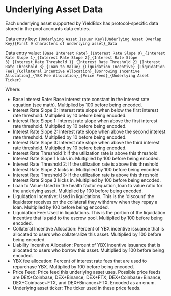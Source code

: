 # Underlying Asset Data

Each underlying asset supported by YieldBlox has protocol-specific data stored in the pool accounts data entries.&#x20;

Data entry key: `{Underlying Asset Issuer Key}{Underlying Asset Overlap Key}{First 9 characters of underlying asset}_Data`&#x20;

Data entry value: `{Base Interest Rate}_{Interest Rate Slope 0}_{Interest Rate Slope 1}_{Interest Rate Slope 2}_{Interest Rate Slope 3}_{Interest Rate Threshold 1}_{Interest Rate Threshold 2}_{Interest Rate Threshold 3}_{Loan to Value}_{Liquidation Incentive}_{Liquidation Fee}_{Collateral Incentive Allocation}_{Borrowing Incentive Allocation}_{YBX Fee Allocation}_{Price Feed}_{Underlying Asset Ticker}`

Where:

* Base Interest Rate: Base interest rate constant in the interest rate equation (see math). Multiplied by 100 before being encoded.
* Interest Rate Slope 0: Interest rate slope when below the first interest rate threshold. Multiplied by 10 before being encoded.
* Interest Rate Slope 1: Interest rate slope when above the first interest rate threshold. Multiplied by 10 before being encoded.
* Interest Rate Slope 2: Interest rate slope when above the second interest rate threshold. Multiplied by 10 before being encoded.
* Interest Rate Slope 3: Interest rate slope when above the third interest rate threshold. Multiplied by 10 before being encoded.
* Interest Rate Threshold 1: If the utilization rate is above this threshold Interest Rate Slope 1 kicks in. Multiplied by 100 before being encoded.
* Interest Rate Threshold 2: If the utilization rate is above this threshold Interest Rate Slope 2 kicks in. Multiplied by 100 before being encoded.
* Interest Rate Threshold 3: If the utilization rate is above this threshold Interest Rate Slope 3 kicks in. Multiplied by 100 before being encoded.
* Loan to Value: Used in the health factor equation, loan to value ratio for the underlying asset. Multiplied by 100 before being encoded.
* Liquidation Incentive: Used in liquidations. This is the 'discount' the liquidator receives on the collateral they withdraw when they repay a loan. Multiplied by 100 before being encoded.
* Liquidation Fee: Used in liquidations. This is the portion of the liquidation incentive that is paid to the escrow pool. Multiplied by 100 before being encoded.
* Collateral Incentive Allocation: Percent of YBX incentive issuance that is allocated to users who collateralize this asset. Multiplied by 100 before being encoded.
* Liability Incentive Allocation: Percent of YBX incentive issuance that is allocated to users who borrow this asset. Multiplied by 100 before being encoded.
* YBX fee allocation: Percent of interest rate fees that are used to repurchase YBX. Multiplied by 100 before being encoded.
* Price Feed: Price feed this underlying asset uses. Possible price feeds are DEX+Coinbase, DEX+Binance, DEX+FTX, DEX+Coinbase+Binance, DEX+Coinbase+FTX, and DEX+Binance+FTX. Encoded as an enum.
* Underlying asset ticker: The ticker used in these price feeds.

